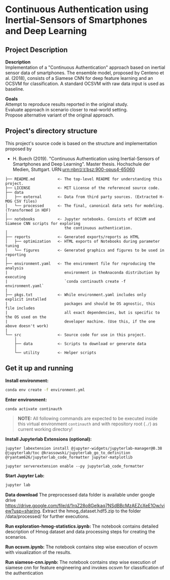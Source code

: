 # Continuous Authentication using Inertial-Sensors of Smartphones and Deep Learning

## Project Description
**Description**<br>
Implementation of a "Continuous Authentication" approach based on inertial sensor data of smartphones. The ensemble model, proposed by Centeno et al. (2018), consists of a Siamese CNN for deep feature learning and an OCSVM for classification. A standard OCSVM with raw data input is used as baseline.

**Goals**<br>
Attempt to reproduce results reported in the original study.<br>
Evaluate approach in scenario closer to real-world setting.<br>
Propose alternative variant of the original approach.<br>


## Project's directory structure

This project's source code is based on the structure and implementation proposed by   
- H. Buech (2019). "Continuous Authentication using Inertial-Sensors of Smartphones and Deep Learning". Master thesis. Hochschule der Medien, Stuttgart. URN:[urn:nbn:de:bsz:900-opus4-65060](https://hdms.bsz-bw.de/frontdoor/index/index/docId/6506)
  

```
├── README.md          <- The top-level README for understanding this project.
├── LICENSE            <- MIT License of the referenced source code.
├── data
│   ├── external       <- Data from third party sources. (Extracted H-MOG CSV files)
│   └── processed      <- The final, canonical data sets for modeling. (Transformed in HDF)
│
├── notebooks          <- Jupyter notebooks. Consists of OCSVM and Siamese CNN scripts for exploring 
                          the continuous authentication. 
│
├── reports            <- Generated exports/reports as HTML
│   ├── optimization   <- HTML exports of Notebooks during parameter tuning
│   └── figures        <- Generated graphics and figures to be used in reporting
│
├── environment.yaml   <- The environment file for reproducing the analysis
|                         environment in theAnaconda distribution by executing
|                         `conda continauth create -f environment.yaml`
|
├── pkgs.txt           <- While environment.yaml includes only explicit installed
|                         packages and should be OS agnostic, this file includes
|                         all exact dependencies, but is specific to the OS used on the
|                         developer machine. (Use this, if the one above doesn't work)
|
└── src                <- Source code for use in this project.
    │
    ├── data           <- Scripts to download or generate data
    │
    └── utility        <- Helper scripts

```

## Get it up and running
**Install environment:**
```bash
conda env create -f environment.yml
```
**Enter environment:**
```bash
conda activate continauth
```

> **NOTE:**
All following commands are expected to be executed inside this virtual environment `continauth` and with repository root (`./`) as current working directory!

**Install Jupyterlab Extensions (optional):**
```b
jupyter labextension install @jupyter-widgets/jupyterlab-manager@0.38 @jupyterlab/toc @krassowski/jupyterlab_go_to_definition @ryantam626/jupyterlab_code_formatter jupyter-matplotlib

jupyter serverextension enable --py jupyterlab_code_formatter
```
**Start Jupyter Lab:**
```bash
jupyter lab
```
**Data download**
The preprocessed data folder is available under google drive https://drive.google.com/file/d/1rqZ28o8Gelkaq7NSdBBcMzAEZcXeE1Ow/view?usp=sharing. Extract the hmog_dataset.hdf5.zip to the folder /data/processed/ for further executions.

**Run exploration-hmog-statistics.ipynb:**
The notebook contains detailed description of Hmog dataset and data processing steps for creating the scenarios.

**Run ocsvm.ipynb:**
The notebook contains step wise execution of ocsvm with visualization of the results.

**Run siamese-cnn.ipynb:**
The notebook contains step wise execution of siamese cnn for feature engineering and invokes ocsvm for classification of the authentication

